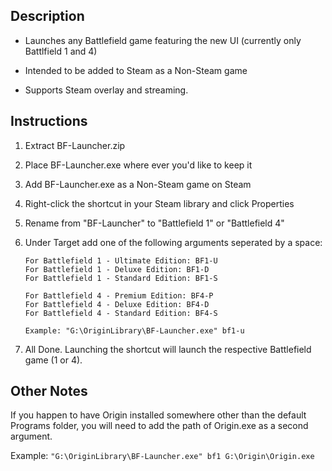 Description
-----------
- Launches any Battlefield game featuring the new UI (currently only Battlfield 1 and 4)

- Intended to be added to Steam as a Non-Steam game

- Supports Steam overlay and streaming.

Instructions
------------

1. Extract BF-Launcher.zip

2. Place BF-Launcher.exe where ever you'd like to keep it

3. Add BF-Launcher.exe as a Non-Steam game on Steam

4. Right-click the shortcut in your Steam library and click Properties

5. Rename from "BF-Launcher" to "Battlefield 1" or "Battlefield 4"

6. Under Target add one of the following arguments seperated by a space:
	```
	For Battlefield 1 - Ultimate Edition: BF1-U
	For Battlefield 1 - Deluxe Edition: BF1-D
	For Battlefield 1 - Standard Edition: BF1-S

	For Battlefield 4 - Premium Edition: BF4-P
	For Battlefield 4 - Deluxe Edition: BF4-D
	For Battlefield 4 - Standard Edition: BF4-S
	
	Example: "G:\OriginLibrary\BF-Launcher.exe" bf1-u
	```
7. All Done. Launching the shortcut will launch the respective Battlefield game (1 or 4).

Other Notes
-----------
If you happen to have Origin installed somewhere other than the default Programs folder, 
you will need to add the path of Origin.exe as a second argument.

Example:
`"G:\OriginLibrary\BF-Launcher.exe" bf1 G:\Origin\Origin.exe`
